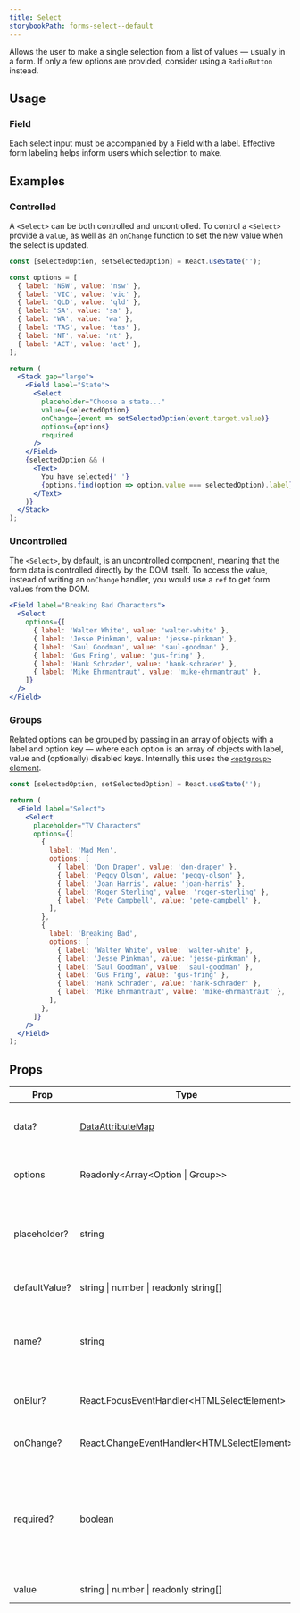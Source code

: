 ```yaml
---
title: Select
storybookPath: forms-select--default
---
```


Allows the user to make a single selection from a list of values — usually in a
form. If only a few options are provided, consider using a `RadioButton`
instead.

## Usage

### Field

Each select input must be accompanied by a Field with a label. Effective form
labeling helps inform users which selection to make.

## Examples

### Controlled

A `<Select>` can be both controlled and uncontrolled. To control a `<Select>`
provide a `value`, as well as an `onChange` function to set the new value when
the select is updated.

```jsx live
const [selectedOption, setSelectedOption] = React.useState('');

const options = [
  { label: 'NSW', value: 'nsw' },
  { label: 'VIC', value: 'vic' },
  { label: 'QLD', value: 'qld' },
  { label: 'SA', value: 'sa' },
  { label: 'WA', value: 'wa' },
  { label: 'TAS', value: 'tas' },
  { label: 'NT', value: 'nt' },
  { label: 'ACT', value: 'act' },
];

return (
  <Stack gap="large">
    <Field label="State">
      <Select
        placeholder="Choose a state..."
        value={selectedOption}
        onChange={event => setSelectedOption(event.target.value)}
        options={options}
        required
      />
    </Field>
    {selectedOption && (
      <Text>
        You have selected{' '}
        {options.find(option => option.value === selectedOption).label}
      </Text>
    )}
  </Stack>
);
```

### Uncontrolled

The `<Select>`, by default, is an uncontrolled component, meaning that the form
data is controlled directly by the DOM itself. To access the value, instead of
writing an `onChange` handler, you would use a `ref` to get form values from the
DOM.

```jsx live
<Field label="Breaking Bad Characters">
  <Select
    options={[
      { label: 'Walter White', value: 'walter-white' },
      { label: 'Jesse Pinkman', value: 'jesse-pinkman' },
      { label: 'Saul Goodman', value: 'saul-goodman' },
      { label: 'Gus Fring', value: 'gus-fring' },
      { label: 'Hank Schrader', value: 'hank-schrader' },
      { label: 'Mike Ehrmantraut', value: 'mike-ehrmantraut' },
    ]}
  />
</Field>
```

### Groups

Related options can be grouped by passing in an array of objects with a label
and option key — where each option is an array of objects with label, value and
(optionally) disabled keys. Internally this uses the
[`<optgroup>` element](https://developer.mozilla.org/en-US/docs/Web/HTML/Element/optgroup).

```jsx live
const [selectedOption, setSelectedOption] = React.useState('');

return (
  <Field label="Select">
    <Select
      placeholder="TV Characters"
      options={[
        {
          label: 'Mad Men',
          options: [
            { label: 'Don Draper', value: 'don-draper' },
            { label: 'Peggy Olson', value: 'peggy-olson' },
            { label: 'Joan Harris', value: 'joan-harris' },
            { label: 'Roger Sterling', value: 'roger-sterling' },
            { label: 'Pete Campbell', value: 'pete-campbell' },
          ],
        },
        {
          label: 'Breaking Bad',
          options: [
            { label: 'Walter White', value: 'walter-white' },
            { label: 'Jesse Pinkman', value: 'jesse-pinkman' },
            { label: 'Saul Goodman', value: 'saul-goodman' },
            { label: 'Gus Fring', value: 'gus-fring' },
            { label: 'Hank Schrader', value: 'hank-schrader' },
            { label: 'Mike Ehrmantraut', value: 'mike-ehrmantraut' },
          ],
        },
      ]}
    />
  </Field>
);
```

## Props

| Prop          | Type                                         | Default | Description                                                                            |
| ------------- | -------------------------------------------- | ------- | -------------------------------------------------------------------------------------- |
| data?         | [DataAttributeMap][data-attribute-map]       |         | Sets data attributes on the component.                                                 |
| options       | Readonly\<Array\<Option \| Group>>           |         | The values that can be selected by the input.                                          |
| placeholder?  | string                                       |         | Placeholder text for when the input does not have an initial value.                    |
| defaultValue? | string \| number \| readonly string[]        |         | Default value of the select.                                                           |
| name?         | string                                       |         | This attribute is used to specify the name of the control.                             |
| onBlur?       | React.FocusEventHandler\<HTMLSelectElement>  |         | Function for handling change events.                                                   |
| onChange?     | React.ChangeEventHandler\<HTMLSelectElement> |         | Function for handling blur events.                                                     |
| required?     | boolean                                      |         | Boolean that indicating that an option with a non-empty string value must be selected. |
| value         | string \| number \| readonly string[]        |         | Value of the select.                                                                   |

[data-attribute-map]:
  https://bitbucket.org/brighte-energy/energy/src/14a694872cc43bb454981bada65f5f12b56f77c9/spark-web/packages/utils-spark/src/buildDataAttributes.ts#spark-web/packages/utils-spark/src/buildDataAttributes.ts-1
